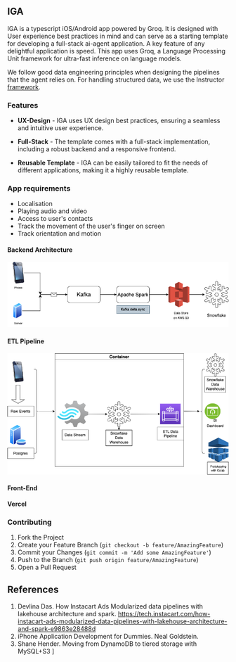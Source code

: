 ## IGA

IGA is a typescript iOS/Android app powered by Groq. It is designed with User experience best practices in mind and can serve as a starting template for developing a full-stack ai-agent application. A key feature of any delightful application is speed. This app uses Groq, a Language Processing Unit framework for ultra-fast inference on language models. 

We follow good data engineering principles when designing the pipelines that the agent relies on. For handling structured data, we use the Instructor [framework](https://github.com/jxnl/instructor).
### Features

* **UX-Design** - IGA uses UX design best practices, ensuring a seamless and intuitive user experience.

* **Full-Stack** - The template comes with a full-stack implementation, including a robust backend and a responsive frontend. 

* **Reusable Template** - IGA can be easily tailored to fit the needs of different applications, making it a highly reusable template.

### App requirements
* Localisation
* Playing audio and video
* Access to user's contacts
* Track the movement of the user's finger on screen
* Track orientation and motion
  

#### Backend Architecture

![Backend Architecture](architecture/backend.png)

#### ETL Pipeline

![ETL Pipeline](architecture/etl.png)


#### Front-End
**Vercel**

### Contributing

1. Fork the Project
2. Create your Feature Branch (`git checkout -b feature/AmazingFeature`)
3. Commit your Changes (`git commit -m 'Add some AmazingFeature'`)
4. Push to the Branch (`git push origin feature/AmazingFeature`)
5. Open a Pull Request


## References

1. Devlina Das. How Instacart Ads Modularized data pipelines with lakehouse architecture and spark. https://tech.instacart.com/how-instacart-ads-modularized-data-pipelines-with-lakehouse-architecture-and-spark-e9863e28488d
2. iPhone Application Development for Dummies. Neal Goldstein.
3. Shane Hender. Moving from DynamoDB to tiered storage with MySQL+S3
]
